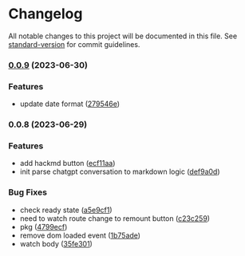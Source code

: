 # Changelog

All notable changes to this project will be documented in this file. See [standard-version](https://github.com/conventional-changelog/standard-version) for commit guidelines.

### [0.0.9](https://github.com/EastSun5566/chatgpt-2-hackmd-userscript/compare/v0.0.8...v0.0.9) (2023-06-30)


### Features

* update date format ([279546e](https://github.com/EastSun5566/chatgpt-2-hackmd-userscript/commit/279546e8b993942d8c14edd86e60084abc42bf54))

### 0.0.8 (2023-06-29)


### Features

* add hackmd button ([ecf11aa](https://github.com/EastSun5566/chatgpt-2-hackmd-userscript/commit/ecf11aa43cb39c8689ea22c64eb4f4c03fafa8d0))
* init parse chatgpt conversation to markdown logic ([def9a0d](https://github.com/EastSun5566/chatgpt-2-hackmd-userscript/commit/def9a0d1f619eac593618a7453367a4f10c0028f))


### Bug Fixes

* check ready state ([a5e9cf1](https://github.com/EastSun5566/chatgpt-2-hackmd-userscript/commit/a5e9cf15803bed1887407976a923b03defb624ac))
* need to watch route change to remount button ([c23c259](https://github.com/EastSun5566/chatgpt-2-hackmd-userscript/commit/c23c25929963f42071e9f64d4591501742825618))
* pkg ([4799ecf](https://github.com/EastSun5566/chatgpt-2-hackmd-userscript/commit/4799ecfca81095e6e55a88bab655e5f517efa588))
* remove dom loaded event ([1b75ade](https://github.com/EastSun5566/chatgpt-2-hackmd-userscript/commit/1b75ade4880cfb9dd036f1aa57af00a85cd7692c))
* watch body ([35fe301](https://github.com/EastSun5566/chatgpt-2-hackmd-userscript/commit/35fe3014e21dade648cba99c14195e1275c0e7b7))
